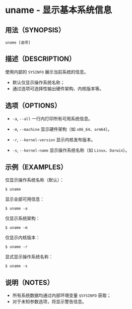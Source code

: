 # uname - 显示基本系统信息

## 用法（SYNOPSIS）

    uname [选项]


## 描述（DESCRIPTION）

使用内部的 `SYSINFO` 展示当前系统的信息。

* 默认仅显示操作系统名称；
* 通过选项可选择性输出硬件架构、内核版本等。


## 选项（OPTIONS）

* `-a`, `--all`
  一行内打印所有可用系统信息。

* `-m`, `--machine`
  显示硬件架构（如 `x86_64`、`arm64`）。

* `-r`, `--kernel-version`
  显示内核发布版本。

* `-s`, `--kernel-name`
  显示操作系统名称（如 `Linux`、`Darwin`）。


## 示例（EXAMPLES）

仅显示操作系统名称（默认）：

```shell
$ uname
```

显示全部可用信息：

```shell
$ uname -a
```

仅显示系统架构：

```shell
$ uname -m
```

仅显示内核版本：

```shell
$ uname -r
```

显式显示操作系统名称：

```shell
$ uname -s
```


## 说明（NOTES）

* 所有系统数据均通过内部环境变量 `$SYSINFO` 获取；
* 对于未知参数选项，将显示警告信息。
